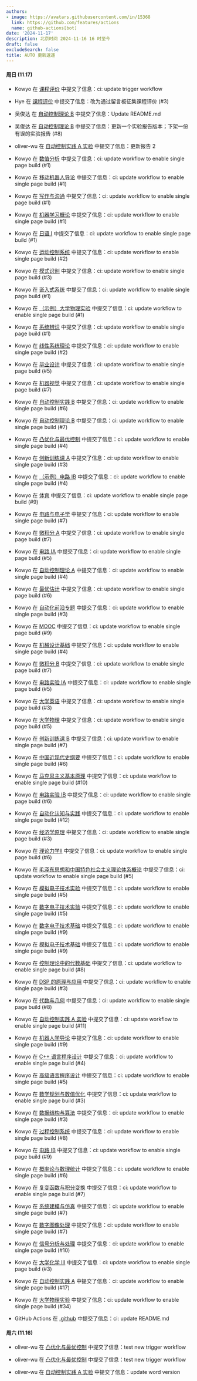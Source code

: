 ```yaml
---
authors:
- image: https://avatars.githubusercontent.com/in/15368
  link: https://github.com/features/actions
  name: github-actions[bot]
date: '2024-11-17'
description: 北京时间 2024-11-16 16 时至今
draft: false
excludeSearch: false
title: AUTO 更新速递
---
```


#### 周日 (11.17)

- Kowyo 在 [课程评价](https://github.com/HITSZ-OpenAuto/GeneralKnowledge) 中提交了信息：ci: update trigger workflow

- Hye 在 [课程评价](https://github.com/HITSZ-OpenAuto/GeneralKnowledge) 中提交了信息：改为通过留言板征集课程评价 (#3)

- 吴俊达 在 [自动控制理论 B](https://github.com/HITSZ-OpenAuto/AUTO3001B) 中提交了信息：Update README.md

- 吴俊达 在 [自动控制理论 B](https://github.com/HITSZ-OpenAuto/AUTO3001B) 中提交了信息：更新一个实验报告版本；下架一份有误的实验报告 (#8)

- oliver-wu 在 [自动控制实践 A 实验](https://github.com/HITSZ-OpenAuto/AUTO3016) 中提交了信息：更新报告 2

- Kowyo 在 [数值分析](https://github.com/HITSZ-OpenAuto/MATH4004) 中提交了信息：ci: update workflow to enable single page build (#1)

- Kowyo 在 [移动机器人导论](https://github.com/HITSZ-OpenAuto/AUTO3012) 中提交了信息：ci: update workflow to enable single page build (#1)

- Kowyo 在 [写作与沟通](https://github.com/HITSZ-OpenAuto/WRIT0001) 中提交了信息：ci: update workflow to enable single page build (#1)

- Kowyo 在 [机器学习概论](https://github.com/HITSZ-OpenAuto/AUTO3019) 中提交了信息：ci: update workflow to enable single page build (#1)

- Kowyo 在 [日语 I](https://github.com/HITSZ-OpenAuto/WOCD1008) 中提交了信息：ci: update workflow to enable single page build (#1)

- Kowyo 在 [运动控制系统](https://github.com/HITSZ-OpenAuto/AUTO3011) 中提交了信息：ci: update workflow to enable single page build (#2)

- Kowyo 在 [模式识别](https://github.com/HITSZ-OpenAuto/AUTO5024) 中提交了信息：ci: update workflow to enable single page build (#3)

- Kowyo 在 [嵌入式系统](https://github.com/HITSZ-OpenAuto/AUTO3024) 中提交了信息：ci: update workflow to enable single page build (#1)

- Kowyo 在 [（示例）大学物理实验](https://github.com/HITSZ-OpenAuto/AUTO5005) 中提交了信息：ci: update workflow to enable single page build (#1)

- Kowyo 在 [系统辨识](https://github.com/HITSZ-OpenAuto/AUTO5002) 中提交了信息：ci: update workflow to enable single page build (#1)

- Kowyo 在 [线性系统理论](https://github.com/HITSZ-OpenAuto/AUTO5001) 中提交了信息：ci: update workflow to enable single page build (#2)

- Kowyo 在 [毕业设计](https://github.com/HITSZ-OpenAuto/AUTO3099) 中提交了信息：ci: update workflow to enable single page build (#5)

- Kowyo 在 [机器视觉](https://github.com/HITSZ-OpenAuto/AUTO3006) 中提交了信息：ci: update workflow to enable single page build (#7)

- Kowyo 在 [自动控制实践 B](https://github.com/HITSZ-OpenAuto/AUTO3002B) 中提交了信息：ci: update workflow to enable single page build (#6)

- Kowyo 在 [自动控制理论 B](https://github.com/HITSZ-OpenAuto/AUTO3001B) 中提交了信息：ci: update workflow to enable single page build (#7)

- Kowyo 在 [凸优化与最优控制](https://github.com/HITSZ-OpenAuto/AUTO5023) 中提交了信息：ci: update workflow to enable single page build (#4)

- Kowyo 在 [创新训练课 A](https://github.com/HITSZ-OpenAuto/AUTO2003A) 中提交了信息：ci: update workflow to enable single page build (#3)

- Kowyo 在 [（示例）电路 IB](https://github.com/HITSZ-OpenAuto/EE1014) 中提交了信息：ci: update workflow to enable single page build (#4)

- Kowyo 在 [体育](https://github.com/HITSZ-OpenAuto/PE100X) 中提交了信息：ci: update workflow to enable single page build (#9)

- Kowyo 在 [电路与电子学](https://github.com/HITSZ-OpenAuto/EE1013) 中提交了信息：ci: update workflow to enable single page build (#7)

- Kowyo 在 [微积分 A](https://github.com/HITSZ-OpenAuto/MATH1015A) 中提交了信息：ci: update workflow to enable single page build (#7)

- Kowyo 在 [电路 IA](https://github.com/HITSZ-OpenAuto/EE1011A) 中提交了信息：ci: update workflow to enable single page build (#5)

- Kowyo 在 [自动控制理论 A](https://github.com/HITSZ-OpenAuto/AUTO3001A) 中提交了信息：ci: update workflow to enable single page build (#4)

- Kowyo 在 [最优估计](https://github.com/HITSZ-OpenAuto/AUTO5003) 中提交了信息：ci: update workflow to enable single page build (#6)

- Kowyo 在 [自动化前沿专题](https://github.com/HITSZ-OpenAuto/AUTO3014) 中提交了信息：ci: update workflow to enable single page build (#3)

- Kowyo 在 [MOOC](https://github.com/HITSZ-OpenAuto/MOOC) 中提交了信息：ci: update workflow to enable single page build (#9)

- Kowyo 在 [机械设计基础](https://github.com/HITSZ-OpenAuto/MECH2010) 中提交了信息：ci: update workflow to enable single page build (#4)

- Kowyo 在 [微积分 B](https://github.com/HITSZ-OpenAuto/MATH1015B) 中提交了信息：ci: update workflow to enable single page build (#7)

- Kowyo 在 [电路实验 IA](https://github.com/HITSZ-OpenAuto/EE1012A) 中提交了信息：ci: update workflow to enable single page build (#5)

- Kowyo 在 [大学英语](https://github.com/HITSZ-OpenAuto/LANG1006) 中提交了信息：ci: update workflow to enable single page build (#3)

- Kowyo 在 [大学物理](https://github.com/HITSZ-OpenAuto/PHYS1001A) 中提交了信息：ci: update workflow to enable single page build (#5)

- Kowyo 在 [创新训练课 B](https://github.com/HITSZ-OpenAuto/AUTO2003B) 中提交了信息：ci: update workflow to enable single page build (#7)

- Kowyo 在 [中国近现代史纲要](https://github.com/HITSZ-OpenAuto/GEIP1016) 中提交了信息：ci: update workflow to enable single page build (#6)

- Kowyo 在 [马克思主义基本原理](https://github.com/HITSZ-OpenAuto/GEIP1011) 中提交了信息：ci: update workflow to enable single page build (#10)

- Kowyo 在 [电路实验 IB](https://github.com/HITSZ-OpenAuto/EE1012B) 中提交了信息：ci: update workflow to enable single page build (#6)

- Kowyo 在 [自动化认知与实践](https://github.com/HITSZ-OpenAuto/AUTO1001) 中提交了信息：ci: update workflow to enable single page build (#12)

- Kowyo 在 [经济学原理](https://github.com/HITSZ-OpenAuto/ECON2005F) 中提交了信息：ci: update workflow to enable single page build (#3)

- Kowyo 在 [理论力学Ⅱ](https://github.com/HITSZ-OpenAuto/EMEC1002) 中提交了信息：ci: update workflow to enable single page build (#6)

- Kowyo 在 [毛泽东思想和中国特色社会主义理论体系概论](https://github.com/HITSZ-OpenAuto/GEIP1018) 中提交了信息：ci: update workflow to enable single page build (#5)

- Kowyo 在 [模拟电子技术实验](https://github.com/HITSZ-OpenAuto/EE1008) 中提交了信息：ci: update workflow to enable single page build (#5)

- Kowyo 在 [数字电子技术实验](https://github.com/HITSZ-OpenAuto/EE1010) 中提交了信息：ci: update workflow to enable single page build (#5)

- Kowyo 在 [数字电子技术基础](https://github.com/HITSZ-OpenAuto/EE1009) 中提交了信息：ci: update workflow to enable single page build (#9)

- Kowyo 在 [模拟电子技术基础](https://github.com/HITSZ-OpenAuto/EE1007) 中提交了信息：ci: update workflow to enable single page build (#9)

- Kowyo 在 [控制理论中的代数基础](https://github.com/HITSZ-OpenAuto/AUTO2006) 中提交了信息：ci: update workflow to enable single page build (#8)

- Kowyo 在 [DSP 的原理与应用](https://github.com/HITSZ-OpenAuto/EE3005) 中提交了信息：ci: update workflow to enable single page build (#3)

- Kowyo 在 [代数与几何](https://github.com/HITSZ-OpenAuto/MATH1002) 中提交了信息：ci: update workflow to enable single page build (#8)

- Kowyo 在 [自动控制实践 A 实验](https://github.com/HITSZ-OpenAuto/AUTO3016) 中提交了信息：ci: update workflow to enable single page build (#11)

- Kowyo 在 [机器人学导论](https://github.com/HITSZ-OpenAuto/AUTO3005) 中提交了信息：ci: update workflow to enable single page build (#9)

- Kowyo 在 [C++ 语言程序设计](https://github.com/HITSZ-OpenAuto/COMP2014) 中提交了信息：ci: update workflow to enable single page build (#4)

- Kowyo 在 [高级语言程序设计](https://github.com/HITSZ-OpenAuto/COMP2021) 中提交了信息：ci: update workflow to enable single page build (#5)

- Kowyo 在 [数学规划与数值优化](https://github.com/HITSZ-OpenAuto/MATH3010) 中提交了信息：ci: update workflow to enable single page build (#3)

- Kowyo 在 [数据结构与算法](https://github.com/HITSZ-OpenAuto/COMP2050) 中提交了信息：ci: update workflow to enable single page build (#3)

- Kowyo 在 [过程控制系统](https://github.com/HITSZ-OpenAuto/AUTO3007) 中提交了信息：ci: update workflow to enable single page build (#8)

- Kowyo 在 [电路 IB](https://github.com/HITSZ-OpenAuto/EE1011B) 中提交了信息：ci: update workflow to enable single page build (#9)

- Kowyo 在 [概率论与数理统计](https://github.com/HITSZ-OpenAuto/MATH1004) 中提交了信息：ci: update workflow to enable single page build (#6)

- Kowyo 在 [复变函数与积分变换](https://github.com/HITSZ-OpenAuto/MATH1005) 中提交了信息：ci: update workflow to enable single page build (#7)

- Kowyo 在 [系统建模与仿真](https://github.com/HITSZ-OpenAuto/AUTO3004) 中提交了信息：ci: update workflow to enable single page build (#7)

- Kowyo 在 [数字图像处理](https://github.com/HITSZ-OpenAuto/AUTO3003) 中提交了信息：ci: update workflow to enable single page build (#7)

- Kowyo 在 [信号分析与处理](https://github.com/HITSZ-OpenAuto/AUTO2005) 中提交了信息：ci: update workflow to enable single page build (#10)

- Kowyo 在 [大学化学 III](https://github.com/HITSZ-OpenAuto/CHEM1012) 中提交了信息：ci: update workflow to enable single page build (#3)

- Kowyo 在 [自动控制实践 A](https://github.com/HITSZ-OpenAuto/AUTO3002A) 中提交了信息：ci: update workflow to enable single page build (#17)

- Kowyo 在 [大学物理实验](https://github.com/HITSZ-OpenAuto/PHYS1002) 中提交了信息：ci: update workflow to enable single page build (#34)

- GitHub Actions 在 [.github](https://github.com/HITSZ-OpenAuto/.github) 中提交了信息：ci: update README.md

#### 周六 (11.16)

- oliver-wu 在 [凸优化与最优控制](https://github.com/HITSZ-OpenAuto/AUTO5023) 中提交了信息：test new trigger workflow

- oliver-wu 在 [凸优化与最优控制](https://github.com/HITSZ-OpenAuto/AUTO5023) 中提交了信息：test new trigger workflow

- oliver-wu 在 [自动控制实践 A 实验](https://github.com/HITSZ-OpenAuto/AUTO3016) 中提交了信息：update word version


